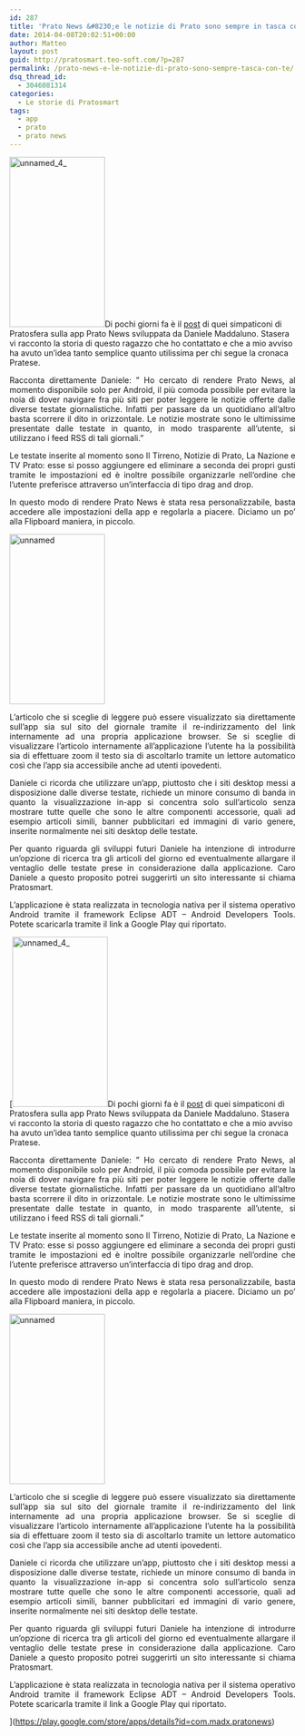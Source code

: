 ```yaml
---
id: 287
title: 'Prato News &#8230;e le notizie di Prato sono sempre in tasca con te!'
date: 2014-04-08T20:02:51+00:00
author: Matteo
layout: post
guid: http://pratosmart.teo-soft.com/?p=287
permalink: /prato-news-e-le-notizie-di-prato-sono-sempre-tasca-con-te/
dsq_thread_id:
  - 3046081314
categories:
  - Le storie di Pratosmart
tags:
  - app
  - prato
  - prato news
---
```

[<img class="alignright size-medium wp-image-292" alt="unnamed_4_" src="http://pratosmart.teo-soft.com/wp-content/uploads/2014/04/unnamed_4_-168x300.png" width="168" height="300" />](http://pratosmart.teo-soft.com/wp-content/uploads/2014/04/unnamed_4_.png)Di pochi giorni fa è il <a title="post" href="http://www.pratosfera.com/2014/04/01/prato-news-app/" target="_blank">post</a> di quei simpaticoni di Pratosfera sulla app Prato News sviluppata da Daniele Maddaluno. Stasera vi racconto la storia di questo ragazzo che ho contattato e che a mio avviso ha avuto un&#8217;idea tanto semplice quanto utilissima per chi segue la cronaca Pratese.

<p style="text-align: justify;">
  Racconta direttamente Daniele: &#8221; Ho cercato di rendere Prato News, al momento disponibile solo per Android, il più comoda possibile per evitare la noia di dover navigare fra più siti per poter leggere le notizie offerte dalle diverse testate giornalistiche. Infatti per passare da un quotidiano all&#8217;altro basta scorrere il dito in orizzontale. Le notizie mostrate sono le ultimissime presentate dalle testate in quanto, in modo trasparente all&#8217;utente, si utilizzano i feed RSS di tali giornali.&#8221;
</p>

<p style="text-align: justify;">
  Le testate inserite al momento sono Il Tirreno, Notizie di Prato, La Nazione e TV Prato: esse si posso aggiungere ed eliminare a seconda dei propri gusti tramite le impostazioni ed è inoltre possibile organizzarle nell&#8217;ordine che l&#8217;utente preferisce attraverso un&#8217;interfaccia di tipo drag and drop.
</p>

<p style="text-align: justify;">
  In questo modo di rendere Prato News è stata resa personalizzabile, basta accedere alle impostazioni della app e regolarla a piacere. Diciamo un po&#8217; alla Flipboard maniera, in piccolo.
</p>

<img class="size-medium wp-image-296 alignleft" alt="unnamed" src="http://pratosmart.teo-soft.com/wp-content/uploads/2014/04/unnamed-168x300.png" width="168" height="300" />

<p style="text-align: justify;">
  L&#8217;articolo che si sceglie di leggere può essere visualizzato sia direttamente sull&#8217;app sia sul sito del giornale tramite il re-indirizzamento del link internamente ad una propria applicazione browser. Se si sceglie di visualizzare l&#8217;articolo internamente all&#8217;applicazione l&#8217;utente ha la possibilità sia di effettuare zoom il testo sia di ascoltarlo tramite un lettore automatico così che l&#8217;app sia accessibile anche ad utenti ipovedenti.
</p>

<p style="text-align: justify;">
  Daniele ci ricorda che utilizzare un&#8217;app, piuttosto che i siti desktop messi a disposizione dalle diverse testate, richiede un minore consumo di banda in quanto la visualizzazione in-app si concentra solo sull&#8217;articolo senza mostrare tutte quelle che sono le altre componenti accessorie, quali ad esempio articoli simili, banner pubblicitari ed immagini di vario genere, inserite normalmente nei siti desktop delle testate.
</p>

<p style="text-align: justify;">
  Per quanto riguarda gli sviluppi futuri Daniele ha intenzione di introdurre un&#8217;opzione di ricerca tra gli articoli del giorno ed eventualmente allargare il ventaglio delle testate prese in considerazione dalla applicazione. Caro Daniele a questo proposito potrei suggerirti un sito interessante si chiama Pratosmart.
</p>

<p style="text-align: justify;">
  L&#8217;applicazione è stata realizzata in tecnologia nativa per il sistema operativo Android tramite il framework Eclipse ADT &#8211; Android Developers Tools. Potete scaricarla tramite il link a Google Play qui riportato.
</p>

[[<img class="alignright size-medium wp-image-292" alt="unnamed_4_" src="http://pratosmart.teo-soft.com/wp-content/uploads/2014/04/unnamed_4_-168x300.png" width="168" height="300" />](http://pratosmart.teo-soft.com/wp-content/uploads/2014/04/unnamed_4_.png)Di pochi giorni fa è il <a title="post" href="http://www.pratosfera.com/2014/04/01/prato-news-app/" target="_blank">post</a> di quei simpaticoni di Pratosfera sulla app Prato News sviluppata da Daniele Maddaluno. Stasera vi racconto la storia di questo ragazzo che ho contattato e che a mio avviso ha avuto un&#8217;idea tanto semplice quanto utilissima per chi segue la cronaca Pratese.

<p style="text-align: justify;">
  Racconta direttamente Daniele: &#8221; Ho cercato di rendere Prato News, al momento disponibile solo per Android, il più comoda possibile per evitare la noia di dover navigare fra più siti per poter leggere le notizie offerte dalle diverse testate giornalistiche. Infatti per passare da un quotidiano all&#8217;altro basta scorrere il dito in orizzontale. Le notizie mostrate sono le ultimissime presentate dalle testate in quanto, in modo trasparente all&#8217;utente, si utilizzano i feed RSS di tali giornali.&#8221;
</p>

<p style="text-align: justify;">
  Le testate inserite al momento sono Il Tirreno, Notizie di Prato, La Nazione e TV Prato: esse si posso aggiungere ed eliminare a seconda dei propri gusti tramite le impostazioni ed è inoltre possibile organizzarle nell&#8217;ordine che l&#8217;utente preferisce attraverso un&#8217;interfaccia di tipo drag and drop.
</p>

<p style="text-align: justify;">
  In questo modo di rendere Prato News è stata resa personalizzabile, basta accedere alle impostazioni della app e regolarla a piacere. Diciamo un po&#8217; alla Flipboard maniera, in piccolo.
</p>

<img class="size-medium wp-image-296 alignleft" alt="unnamed" src="http://pratosmart.teo-soft.com/wp-content/uploads/2014/04/unnamed-168x300.png" width="168" height="300" />

<p style="text-align: justify;">
  L&#8217;articolo che si sceglie di leggere può essere visualizzato sia direttamente sull&#8217;app sia sul sito del giornale tramite il re-indirizzamento del link internamente ad una propria applicazione browser. Se si sceglie di visualizzare l&#8217;articolo internamente all&#8217;applicazione l&#8217;utente ha la possibilità sia di effettuare zoom il testo sia di ascoltarlo tramite un lettore automatico così che l&#8217;app sia accessibile anche ad utenti ipovedenti.
</p>

<p style="text-align: justify;">
  Daniele ci ricorda che utilizzare un&#8217;app, piuttosto che i siti desktop messi a disposizione dalle diverse testate, richiede un minore consumo di banda in quanto la visualizzazione in-app si concentra solo sull&#8217;articolo senza mostrare tutte quelle che sono le altre componenti accessorie, quali ad esempio articoli simili, banner pubblicitari ed immagini di vario genere, inserite normalmente nei siti desktop delle testate.
</p>

<p style="text-align: justify;">
  Per quanto riguarda gli sviluppi futuri Daniele ha intenzione di introdurre un&#8217;opzione di ricerca tra gli articoli del giorno ed eventualmente allargare il ventaglio delle testate prese in considerazione dalla applicazione. Caro Daniele a questo proposito potrei suggerirti un sito interessante si chiama Pratosmart.
</p>

<p style="text-align: justify;">
  L&#8217;applicazione è stata realizzata in tecnologia nativa per il sistema operativo Android tramite il framework Eclipse ADT &#8211; Android Developers Tools. Potete scaricarla tramite il link a Google Play qui riportato.
</p>

](https://play.google.com/store/apps/details?id=com.madx.pratonews)